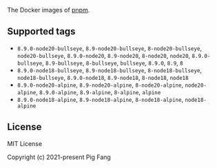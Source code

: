 The Docker images of [pnpm](https://pnpm.io).

## Supported tags

- `8.9.0-node20-bullseye`, `8.9-node20-bullseye`, `8-node20-bullseye`, `node20-bullseye`, `8.9.0-node20`, `8.9-node20`, `8-node20`, `node20`, `8.9.0-bullseye`, `8.9-bullseye`, `8-bullseye`, `bullseye`, `8.9.0`, `8.9`, `8`
- `8.9.0-node18-bullseye`, `8.9-node18-bullseye`, `8-node18-bullseye`, `node18-bullseye`, `8.9.0-node18`, `8.9-node18`, `8-node18`, `node18`
- `8.9.0-node20-alpine`, `8.9-node20-alpine`, `8-node20-alpine`, `node20-alpine`, `8.9.0-alpine`, `8.9-alpine`, `8-alpine`, `alpine`
- `8.9.0-node18-alpine`, `8.9-node18-alpine`, `8-node18-alpine`, `node18-alpine`

## License

MIT License

Copyright (c) 2021-present Pig Fang

